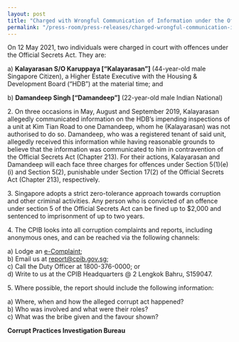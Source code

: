 ```yaml
---
layout: post
title: "Charged with Wrongful Communication of Information under the Official Secrets Act"
permalink: "/press-room/press-releases/charged-wrongful-communication-information-under-official-secrets-act"
---
```

On 12 May 2021, two individuals were charged in court with offences under the Official Secrets Act. They are:

a) **Kalayarasan S/O Karuppaya [“Kalayarasan”]** (44-year-old male Singapore Citizen), a Higher Estate Executive with the Housing & Development Board (“HDB”) at the material time; and

b) **Damandeep Singh [“Damandeep”]** (22-year-old male Indian National)

2\.        On three occasions in May, August and September 2019, Kalayarasan allegedly communicated information on the HDB’s impending inspections of a unit at Kim Tian Road to one Damandeep, whom he (Kalayarasan) was not authorised to do so. Damandeep, who was a registered tenant of said unit, allegedly received this information while having reasonable grounds to believe that the information was communicated to him in contravention of the Official Secrets Act (Chapter 213). For their actions, Kalayarasan and Damandeep will each face three charges for offences under Section 5(1)(e)(i) and Section 5(2), punishable under Section 17(2) of the Official Secrets Act (Chapter 213), respectively.

3\.        Singapore adopts a strict zero-tolerance approach towards corruption and other criminal activities. Any person who is convicted of an offence under section 5 of the Official Secrets Act can be fined up to $2,000 and sentenced to imprisonment of up to two years.

4\.        The CPIB looks into all corruption complaints and reports, including anonymous ones, and can be reached via the following channels:

a) Lodge an [e-Complaint](/e-services/e-complaint-for-corrupt-conduct);<br>
b) Email us at <a class="spamspan" href="mailto:report@cpib.gov.sg">report@cpib.gov.sg</a>;<br />
c) Call the Duty Officer at 1800-376-0000; or<br />
d) Write to us at the CPIB Headquarters @ 2 Lengkok Bahru, S159047.

5\.        Where possible, the report should include the following information:

a) Where, when and how the alleged corrupt act happened?<br />
b) Who was involved and what were their roles?<br />
c) What was the bribe given and the favour shown?

**Corrupt Practices Investigation Bureau**
